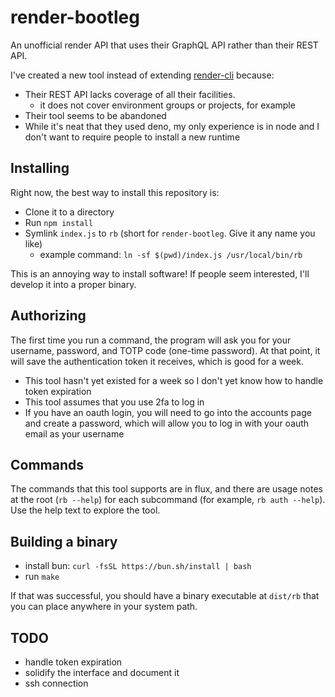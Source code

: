 # render-bootleg

An unofficial render API that uses their GraphQL API rather than their REST API.

I've created a new tool instead of extending [render-cli](https://github.com/render-oss/render-cli) because:

- Their REST API lacks coverage of all their facilities.
    - it does not cover environment groups or projects, for example
- Their tool seems to be abandoned
- While it's neat that they used deno, my only experience is in node and I don't want to require people to install a new runtime

## Installing

Right now, the best way to install this repository is:

- Clone it to a directory
- Run `npm install`
- Symlink `index.js` to `rb` (short for `render-bootleg`. Give it any name you like)
  - example command: `ln -sf $(pwd)/index.js /usr/local/bin/rb`

This is an annoying way to install software! If people seem interested, I'll develop it into a proper binary.

## Authorizing

The first time you run a command, the program will ask you for your username, password, and TOTP code (one-time password). At that point, it will save the authentication token it receives, which is good for a week.

- This tool hasn't yet existed for a week so I don't yet know how to handle token expiration
- This tool assumes that you use 2fa to log in
- If you have an oauth login, you will need to go into the accounts page and create a password, which will allow you to log in with your oauth email as your username

## Commands

The commands that this tool supports are in flux, and there are usage notes at the root (`rb --help`) for each subcommand (for example, `rb auth --help`). Use the help text to explore the tool.

## Building a binary

- install bun: `curl -fsSL https://bun.sh/install | bash`
- run `make`

If that was successful, you should have a binary executable at `dist/rb` that you can place anywhere in your system path.

## TODO

- handle token expiration
- solidify the interface and document it
- ssh connection
